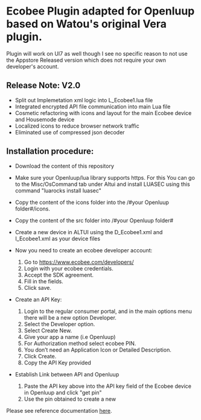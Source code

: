 # Ecobee Plugin adapted for Openluup based on Watou's original Vera plugin.

Plugin will work on UI7 as well though I see no specific reason to not use the Appstore Released version which does not require your own developer's account.

## Release Note: V2.0

 - Split out Implemetation xml logic into L_Ecobee1.lua file
 - Integrated encrypted API file communication into main Lua file
 - Cosmetic refactoring with icons and layout for the main Ecobee device and Housemode device
 - Localized icons to reduce browser network traffic
 - Eliminated use of compressed json decoder

## Installation procedure:

- Download the content of this repository

- Make sure your Openluup/lua library supports https. For this You can go to the Misc/OsCommand tab under Altui and install LUASEC using this command "luarocks install luasec"

- Copy the content of the icons folder into the /#your Openluup folder#/icons.

- Copy the content of the src folder into /#your Openluup folder#

- Create a new device in ALTUI using the D_Ecobee1.xml and I_Ecobee1.xml as your device files

- Now you need to create an ecobee developer account:
  1. Go to https://www.ecobee.com/developers/
  2. Login with your ecobee credentials.
  3. Accept the SDK agreement.
  4. Fill in the fields.
  5. Click save.
- Create an API Key:
  1. Login to the regular consumer portal, and in the main options menu there will be a new option Developer.
  2. Select the Developer option.
  3. Select Create New.
  4. Give your app a name (i.e Openluup)
  5. For Authorization method select ecobee PIN.
  6. You don’t need an Application Icon or Detailed Description.
  7. Click Create.
  8. Copy the API Key provided

- Establish Link between API and Openluup
  1. Paste the API key above into the API key field of the Ecobee device in Openluup and click "get pin"
  2. Use the pin obtained to create a new 
 

Please see reference documentation <a href="http://watou.github.io/vera-ecobee/">here</a>.
